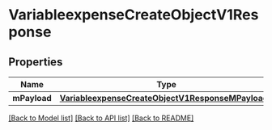 # VariableexpenseCreateObjectV1Response

## Properties
Name | Type | Description | Notes
------------ | ------------- | ------------- | -------------
**mPayload** | [**VariableexpenseCreateObjectV1ResponseMPayload***](VariableexpenseCreateObjectV1ResponseMPayload.md) |  | 

[[Back to Model list]](../README.md#documentation-for-models) [[Back to API list]](../README.md#documentation-for-api-endpoints) [[Back to README]](../README.md)


